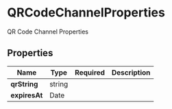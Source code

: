 # QRCodeChannelProperties

QR Code Channel Properties

## Properties

| Name | Type | Required | Description |
| ------------ | ------------- | ------------- | ------------- |
| **qrString** | string |  |  |
**expiresAt** | Date |  |  |


